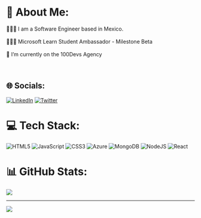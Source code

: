 # 💫 About Me:
👩🏼‍💻 I am a Software Engineer based in Mexico.<br><br>🙋🏻‍♀️ Microsoft Learn Student Ambassador - Milestone Beta<br><br>🔭 I’m currently on the 100Devs Agency<br><br><br>


## 🌐 Socials:
[![LinkedIn](https://img.shields.io/badge/LinkedIn-%230077B5.svg?logo=linkedin&logoColor=white)](https://www.linkedin.com/in/nictelopezdls/) [![Twitter](https://img.shields.io/badge/Twitter-%231DA1F2.svg?logo=Twitter&logoColor=white)](https://twitter.com/@nictelopez) 

# 💻 Tech Stack:
![HTML5](https://img.shields.io/badge/html5-%23E34F26.svg?style=for-the-badge&logo=html5&logoColor=white) ![JavaScript](https://img.shields.io/badge/javascript-%23323330.svg?style=for-the-badge&logo=javascript&logoColor=%23F7DF1E) ![CSS3](https://img.shields.io/badge/css3-%231572B6.svg?style=for-the-badge&logo=css3&logoColor=white) ![Azure](https://img.shields.io/badge/azure-%230072C6.svg?style=for-the-badge&logo=azure-devops&logoColor=white) ![MongoDB](https://img.shields.io/badge/MongoDB-%234ea94b.svg?style=for-the-badge&logo=mongodb&logoColor=white) ![NodeJS](https://img.shields.io/badge/node.js-6DA55F?style=for-the-badge&logo=node.js&logoColor=white) ![React](https://img.shields.io/badge/react-%2320232a.svg?style=for-the-badge&logo=react&logoColor=%2361DAFB)
# 📊 GitHub Stats:
![](https://github-readme-streak-stats.herokuapp.com/?user=nictelopez&theme=nightowl&hide_border=false)<br/>

---
[![](https://visitcount.itsvg.in/api?id=nictelopez&icon=0&color=0)](https://visitcount.itsvg.in)

